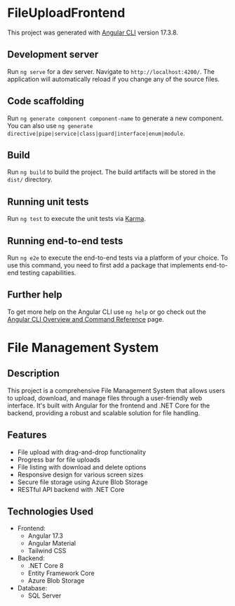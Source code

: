 # FileUploadFrontend

This project was generated with [Angular CLI](https://github.com/angular/angular-cli) version 17.3.8.

## Development server

Run `ng serve` for a dev server. Navigate to `http://localhost:4200/`. The application will automatically reload if you change any of the source files.

## Code scaffolding

Run `ng generate component component-name` to generate a new component. You can also use `ng generate directive|pipe|service|class|guard|interface|enum|module`.

## Build

Run `ng build` to build the project. The build artifacts will be stored in the `dist/` directory.

## Running unit tests

Run `ng test` to execute the unit tests via [Karma](https://karma-runner.github.io).

## Running end-to-end tests

Run `ng e2e` to execute the end-to-end tests via a platform of your choice. To use this command, you need to first add a package that implements end-to-end testing capabilities.

## Further help

To get more help on the Angular CLI use `ng help` or go check out the [Angular CLI Overview and Command Reference](https://angular.io/cli) page.

# File Management System

## Description
This project is a comprehensive File Management System that allows users to upload, download, and manage files through a user-friendly web interface. It's built with Angular for the frontend and .NET Core for the backend, providing a robust and scalable solution for file handling.

## Features
- File upload with drag-and-drop functionality
- Progress bar for file uploads
- File listing with download and delete options
- Responsive design for various screen sizes
- Secure file storage using Azure Blob Storage
- RESTful API backend with .NET Core

## Technologies Used
- Frontend:
  - Angular 17.3
  - Angular Material
  - Tailwind CSS
- Backend:
  - .NET Core 8
  - Entity Framework Core
  - Azure Blob Storage
- Database:
  - SQL Server
